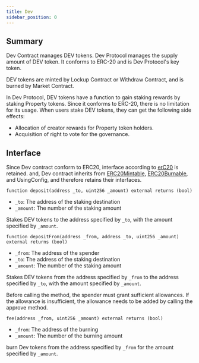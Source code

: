 ```yaml
---
title: Dev
sidebar_position: 0
---
```


## Summary

Dev Contract manages DEV tokens. Dev Protocol manages the supply amount of DEV token. It conforms to ERC-20 and is Dev Protocol's key token.

DEV tokens are minted by Lockup Contract or Withdraw Contract, and is burned by Market Contract.

In Dev Protocol, DEV tokens have a function to gain staking rewards by staking Property tokens. Since it conforms to ERC-20, there is no limitation for its usage. When users stake DEV tokens, they can get the following side effects:

- Allocation of creator rewards for Property token holders.
- Acquisition of right to vote for the governance.

## Interface

Since Dev contract conform to ERC20, interface according to [erC20](https://docs.openzeppelin.com/contracts/2.x/api/token/erc20#IERC20) is retained.
and, Dev contract inherits from [ERC20Mintable](https://docs.openzeppelin.com/contracts/2.x/api/token/erc20#ERC20Mintable), [ERC20Burnable](https://docs.openzeppelin.com/contracts/2.x/api/token/erc20#ERC20Burnable), and UsingConfig, and therefore retains their interfaces.

`function deposit(address _to, uint256 _amount) external returns (bool)`

- `_to`: The address of the staking destination
- `_amount`: The number of the staking amount

Stakes DEV tokens to the address specified by `_to`, with the amount specified by `_amount`.

`function depositFrom(address _from, address _to, uint256 _amount) external returns (bool)`

- `_from`: The address of the spender
- `_to`: The address of the staking destination
- `_amount`: The number of the staking amount

Stakes DEV tokens from the address specified by `_from` to the address specified by `_to`, with the amount specified by `_amount`.

Before calling the method, the spender must grant sufficient allowances. If the allowance is insufficient, the allowance needs to be added by calling the approve method.

`fee(address _from, uint256 _amount) external returns (bool)`
- `_from`: The address of the burning
- `_amount`: The number of the burning amount

burn Dev tokens from the address specified by `_from` for the amount specified by `_amount`.
